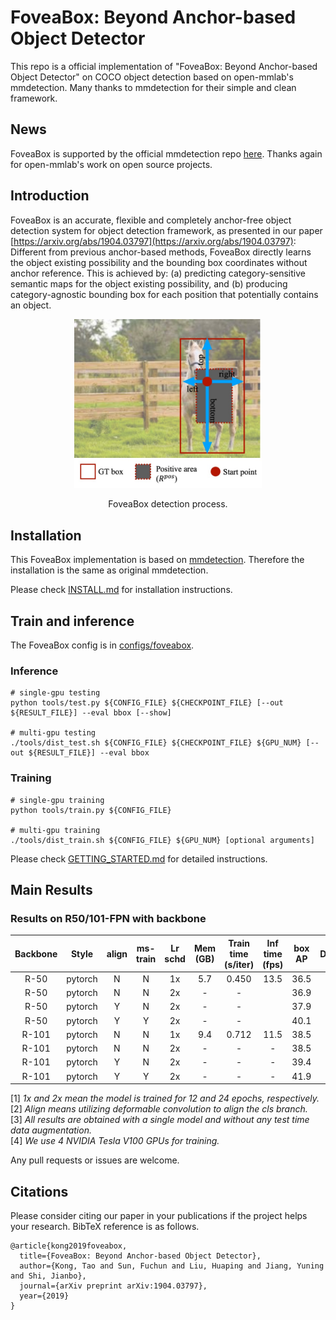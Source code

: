 # FoveaBox: Beyond Anchor-based Object Detector

This repo is a official implementation of "FoveaBox: Beyond Anchor-based Object Detector" on COCO object detection based on open-mmlab's mmdetection. Many thanks to mmdetection for their simple and clean framework.

## News
FoveaBox is supported by the official mmdetection repo [here](https://github.com/open-mmlab/mmdetection/tree/master/configs/foveabox). Thanks again for open-mmlab's work on open source projects.

## Introduction
FoveaBox is an accurate, flexible and completely anchor-free object detection system for object detection framework, as presented in our paper [https://arxiv.org/abs/1904.03797](https://arxiv.org/abs/1904.03797):
Different from previous anchor-based methods, FoveaBox directly learns the object existing possibility and the bounding box coordinates without anchor reference. This is achieved by: (a) predicting category-sensitive semantic maps for the object existing possibility, and (b) producing category-agnostic bounding box for each position that potentially contains an object.

<div align="center">
  <img src="demo/foveabox.jpg" width="300px" />
  <p>FoveaBox detection process.</p>
</div>


## Installation 
This FoveaBox implementation is based on [mmdetection](https://github.com/open-mmlab/mmdetection). Therefore the installation is the same as original mmdetection.

Please check [INSTALL.md](INSTALL.md) for installation instructions.


## Train and inference
The FoveaBox config is in [configs/foveabox](configs/foveabox).

### Inference
    # single-gpu testing
    python tools/test.py ${CONFIG_FILE} ${CHECKPOINT_FILE} [--out ${RESULT_FILE}] --eval bbox [--show]
    
    # multi-gpu testing
    ./tools/dist_test.sh ${CONFIG_FILE} ${CHECKPOINT_FILE} ${GPU_NUM} [--out ${RESULT_FILE}] --eval bbox

### Training
    # single-gpu training
    python tools/train.py ${CONFIG_FILE}
    
    # multi-gpu training
    ./tools/dist_train.sh ${CONFIG_FILE} ${GPU_NUM} [optional arguments]
    
Please check [GETTING_STARTED.md](GETTING_STARTED.md) for detailed instructions.


## Main Results
### Results on R50/101-FPN with backbone 

| Backbone  | Style   |  align  | ms-train| Lr schd | Mem (GB) | Train time (s/iter) | Inf time (fps) | box AP | Download |
|:---------:|:-------:|:-------:|:-------:|:-------:|:--------:|:-------------------:|:--------------:|:------:|:--------:|
| R-50      | pytorch | N       | N       | 1x      | 5.7      | 0.450               | 13.5           | 36.5   | [model](https://drive.google.com/file/d/19eQNnctoC1VTcP2AKdCryQGjb6Dzq62r/view?usp=sharing) |
| R-50      | pytorch | N       | N       | 2x      | -        | -                   |                | 36.9   | [model](https://drive.google.com/file/d/1W-9DrNQcaw4vaLLON8GLe86pfBXztbWR/view?usp=sharing) |
| R-50      | pytorch | Y       | N       | 2x      | -        | -                   |                | 37.9   | [model](https://drive.google.com/file/d/1RtTizixUDqd7X-PifTI7rseXZ1Q8YaAf/view?usp=sharing) |
| R-50      | pytorch | Y       | Y       | 2x      | -        | -                   |                | 40.1   | [model](https://drive.google.com/file/d/1bHwmP3Uy-lFUifAyzkWykZTkYY-v-nEN/view?usp=sharing) |
| R-101     | pytorch | N       | N       | 1x      | 9.4      | 0.712               | 11.5           | 38.5   | [model](https://drive.google.com/file/d/1Xb6hDUquGKB8ad7DigrF8K9sX8xoZigh/view?usp=sharing) |
| R-101     | pytorch | N       | N       | 2x      | -        | -                   | -              | 38.5   | [model](https://drive.google.com/file/d/1ToZyqAxjWIZ4N8SDL4gufmkA-Wjz_VUW/view?usp=sharing) |
| R-101     | pytorch | Y       | N       | 2x      | -        | -                   | -              | 39.4   | [model](https://drive.google.com/file/d/1n34MNGfgrMmJdpT2xAaEQOw8GJhTd1z8/view?usp=sharing) |
| R-101     | pytorch | Y       | Y       | 2x      | -        | -                   | -              | 41.9   | [model](https://drive.google.com/file/d/1ZQAsW9SxMdCTX3_pjIIHotg0yDT2wy34/view?usp=sharing) |

[1] *1x and 2x mean the model is trained for 12 and 24 epochs, respectively.* \
[2] *Align means utilizing deformable convolution to align the cls branch.* \
[3] *All results are obtained with a single model and without any test time data augmentation.*\
[4] *We use 4 NVIDIA Tesla V100 GPUs for training.*

Any pull requests or issues are welcome.

## Citations
Please consider citing our paper in your publications if the project helps your research. BibTeX reference is as follows.
```
@article{kong2019foveabox,
  title={FoveaBox: Beyond Anchor-based Object Detector},
  author={Kong, Tao and Sun, Fuchun and Liu, Huaping and Jiang, Yuning and Shi, Jianbo},
  journal={arXiv preprint arXiv:1904.03797},
  year={2019}
}
```
